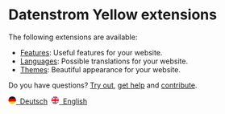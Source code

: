 # Datenstrom Yellow extensions

The following extensions are available:

* [Features](https://github.com/datenstrom/yellow-extensions/tree/master/features/):
  Useful features for your website.
* [Languages](https://github.com/datenstrom/yellow-extensions/tree/master/languages/):
  Possible translations for your website.
* [Themes](https://github.com/datenstrom/yellow-extensions/tree/master/themes/):
  Beautiful appearance for your website.

Do you have questions? [Try out](https://datenstrom.se/yellow/demo/), [get help](https://datenstrom.se/yellow/help/) and [contribute](CONTRIBUTING.md).

<p>
<a href="README-de.md"><img src="https://raw.githubusercontent.com/datenstrom/yellow-extensions/master/features/help/language-de.png" width="15" height="15" alt="Deutsch">&nbsp; Deutsch</a>&nbsp;
<a href="README.md"><img src="https://raw.githubusercontent.com/datenstrom/yellow-extensions/master/features/help/language-en.png" width="15" height="15" alt="English">&nbsp; English</a>&nbsp;
</p>
